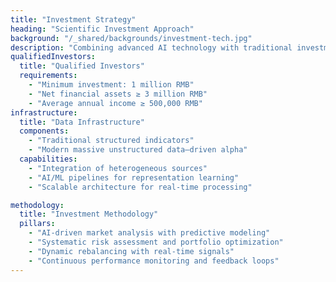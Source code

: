 ```yaml
---
title: "Investment Strategy"
heading: "Scientific Investment Approach"
background: "/_shared/backgrounds/investment-tech.jpg"
description: "Combining advanced AI technology with traditional investment wisdom to create a new paradigm in asset management."
qualifiedInvestors:
  title: "Qualified Investors"
  requirements:
    - "Minimum investment: 1 million RMB"
    - "Net financial assets ≥ 3 million RMB"
    - "Average annual income ≥ 500,000 RMB"
infrastructure:
  title: "Data Infrastructure"
  components:
    - "Traditional structured indicators"
    - "Modern massive unstructured data–driven alpha"
  capabilities:
    - "Integration of heterogeneous sources"
    - "AI/ML pipelines for representation learning"
    - "Scalable architecture for real-time processing"

methodology:
  title: "Investment Methodology"
  pillars:
    - "AI-driven market analysis with predictive modeling"
    - "Systematic risk assessment and portfolio optimization"
    - "Dynamic rebalancing with real-time signals"
    - "Continuous performance monitoring and feedback loops" 
---
```

